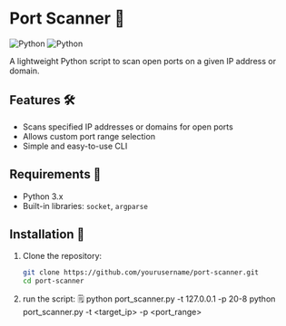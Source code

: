 # Port Scanner 🔭
![Python](https://img.shields.io/badge/Python-3.x-blue.svg)
![Python](https://img.shields.io/badge/Python-3.x-blue.svg)


A lightweight Python script to scan open ports on a given IP address or domain.  

## Features 🛠️  
- Scans specified IP addresses or domains for open ports  
- Allows custom port range selection  
- Simple and easy-to-use CLI  

## Requirements 🧰 
- Python 3.x  
- Built-in libraries: `socket`, `argparse`  

## Installation 💾 
1. Clone the repository:  
   ```bash
   git clone https://github.com/yourusername/port-scanner.git  
   cd port-scanner
2. run the script: 🗒️
   python port_scanner.py -t 127.0.0.1 -p 20-8
   python port_scanner.py -t <target_ip> -p <port_range>  

